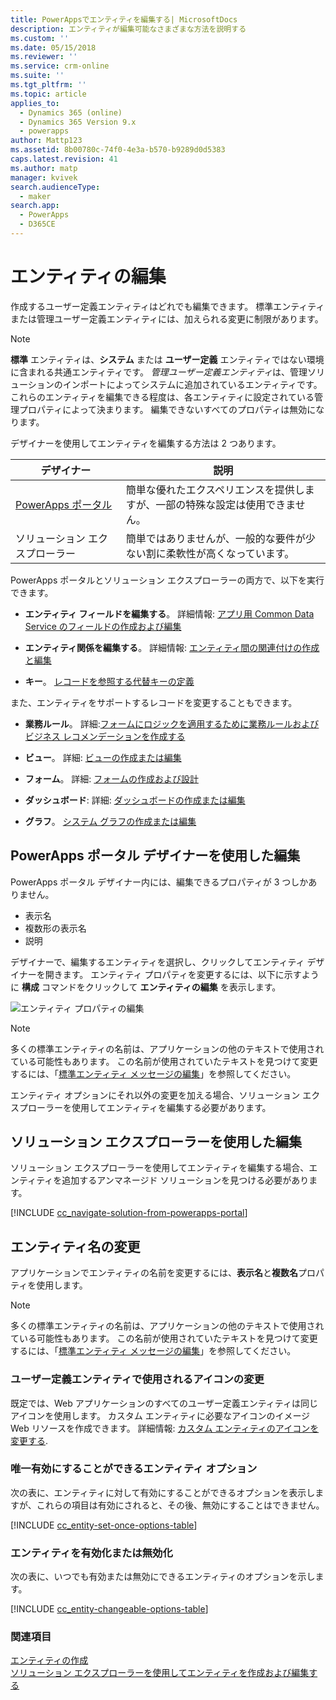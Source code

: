 ```yaml
---
title: PowerAppsでエンティティを編集する| MicrosoftDocs
description: エンティティが編集可能なさまざまな方法を説明する
ms.custom: ''
ms.date: 05/15/2018
ms.reviewer: ''
ms.service: crm-online
ms.suite: ''
ms.tgt_pltfrm: ''
ms.topic: article
applies_to:
  - Dynamics 365 (online)
  - Dynamics 365 Version 9.x
  - powerapps
author: Mattp123
ms.assetid: 8b00780c-74f0-4e3a-b570-b9289d0d5383
caps.latest.revision: 41
ms.author: matp
manager: kvivek
search.audienceType:
  - maker
search.app:
  - PowerApps
  - D365CE
---
```

# <a name="edit-an-entity"></a>エンティティの編集

作成するユーザー定義エンティティはどれでも編集できます。 標準エンティティまたは管理ユーザー定義エンティティには、加えられる変更に制限があります。  
  
> [!NOTE]
> **標準** エンティティは、**システム** または **ユーザー定義** エンティティではない環境に含まれる共通エンティティです。 *管理ユーザー定義エンティティ*は、管理ソリューションのインポートによってシステムに追加されているエンティティです。 これらのエンティティを編集できる程度は、各エンティティに設定されている管理プロパティによって決まります。 編集できないすべてのプロパティは無効になります。 

デザイナーを使用してエンティティを編集する方法は 2 つあります。

|デザイナー|説明|
|--|--|
|[PowerApps ポータル](https://web.powerapps.com/?utm_source=padocs&utm_medium=linkinadoc&utm_campaign=referralsfromdoc)|簡単な優れたエクスペリエンスを提供しますが、一部の特殊な設定は使用できません。|
|ソリューション エクスプローラー|簡単ではありませんが、一般的な要件が少ない割に柔軟性が高くなっています。|

PowerApps ポータルとソリューション エクスプローラーの両方で、以下を実行できます。

- **エンティティ フィールドを編集する**。 詳細情報: [アプリ用 Common Data Service のフィールドの作成および編集](create-edit-fields.md)
  
- **エンティティ関係を編集する**。 詳細情報: [エンティティ間の関連付けの作成と編集](create-edit-entity-relationships.md)

- **キー**。 [レコードを参照する代替キーの定義](define-alternate-keys-reference-records.md)
  
また、エンティティをサポートするレコードを変更することもできます。  

- **業務ルール**。 詳細:[フォームにロジックを適用するために業務ルールおよびビジネス レコメンデーションを作成する](../model-driven-apps/create-business-rules-recommendations-apply-logic-form.md)

- **ビュー**。 詳細: [ビューの作成または編集](../model-driven-apps/create-edit-views.md)
  
- **フォーム**。 詳細: [フォームの作成および設計](../model-driven-apps/create-design-forms.md)

- **ダッシュボード**:  詳細: [ダッシュボードの作成または編集](../model-driven-apps/create-edit-dashboards.md)

- **グラフ**。 [システム グラフの作成または編集](../model-driven-apps/create-edit-system-chart.md)

## <a name="edit-using-powerapps-portal-designer"></a>PowerApps ポータル デザイナーを使用した編集

PowerApps ポータル デザイナー内には、編集できるプロパティが 3 つしかありません。
 - 表示名
 - 複数形の表示名
 - 説明

デザイナーで、編集するエンティティを選択し、クリックしてエンティティ デザイナーを開きます。 エンティティ プロパティを変更するには、以下に示すように **構成** コマンドをクリックして **エンティティの編集** を表示します。

![エンティティ プロパティの編集](media/edit-entity-properties-powerapps-portal-designer.png)

> [!NOTE]
>  多くの標準エンティティの名前は、アプリケーションの他のテキストで使用されている可能性もあります。 この名前が使用されていたテキストを見つけて変更するには、「[標準エンティティ メッセージの編集](edit-system-entity-messages.md)」を参照してください。

エンティティ オプションにそれ以外の変更を加える場合、ソリューション エクスプローラーを使用してエンティティを編集する必要があります。

## <a name="edit-using-solution-explorer"></a>ソリューション エクスプローラーを使用した編集

ソリューション エクスプローラーを使用してエンティティを編集する場合、エンティティを追加するアンマネージド ソリューションを見つける必要があります。

[!INCLUDE [cc_navigate-solution-from-powerapps-portal](../../includes/cc_navigate-solution-from-powerapps-portal.md)]
  
<a name="BKMK_ChangeEntityName"></a> 
  
## <a name="change-the-name-of-an-entity"></a>エンティティ名の変更  

アプリケーションでエンティティの名前を変更するには、**表示名**と**複数名**プロパティを使用します。 

> [!NOTE]
>  多くの標準エンティティの名前は、アプリケーションの他のテキストで使用されている可能性もあります。 この名前が使用されていたテキストを見つけて変更するには、「[標準エンティティ メッセージの編集](edit-system-entity-messages.md)」を参照してください。
  
<a name="BKMK_ChangeEntityIcon"></a>   

###  <a name="change-the-icons-used-for-custom-entities"></a>ユーザー定義エンティティで使用されるアイコンの変更  

既定では、Web アプリケーションのすべてのユーザー定義エンティティは同じアイコンを使用します。 カスタム エンティティに必要なアイコンのイメージ Web リソースを作成できます。 詳細情報:  [カスタム エンティティのアイコンを変更する](../model-driven-apps/change-custom-entity-icons.md).  
  
<a name="BKMK_EnableOptions"></a>  
 
###  <a name="entity-options-that-can-only-be-enabled"></a>唯一有効にすることができるエンティティ オプション  

次の表に、エンティティに対して有効にすることができるオプションを表示しますが、これらの項目は有効にされると、その後、無効にすることはできません。  

[!INCLUDE [cc_entity-set-once-options-table](../../includes/cc_entity-set-once-options-table.md)] 
  
<a name="BKMK_EnableDisableOptions"></a>  
 
###  <a name="enable-or-disable-entity-options"></a>エンティティを有効化または無効化  

次の表に、いつでも有効または無効にできるエンティティのオプションを示します。  

[!INCLUDE [cc_entity-changeable-options-table](../../includes/cc_entity-changeable-options-table.md)] 

### <a name="see-also"></a>関連項目

[エンティティの作成](create-edit-entities.md)<br />
[ソリューション エクスプローラーを使用してエンティティを作成および編集する](create-edit-entities-solution-explorer.md)
